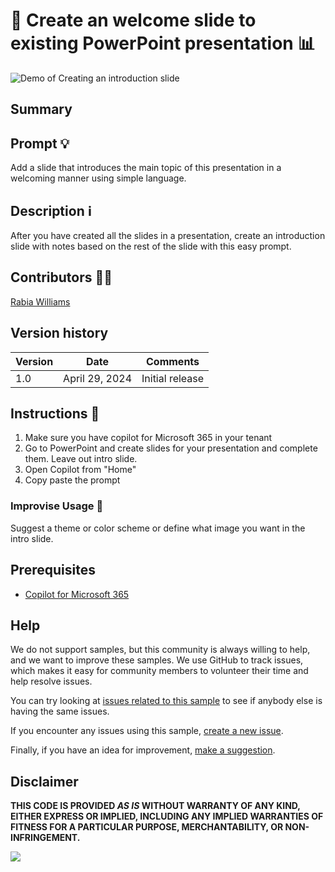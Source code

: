 # 🚀 Create an welcome slide to existing PowerPoint presentation 📊

![Demo of Creating an introduction slide](./assets/demo.gif)

## Summary

## Prompt 💡

 Add a slide that introduces the main topic of this presentation in a welcoming manner using simple language.

## Description ℹ️

After you have created all the slides in a presentation, create an introduction slide with notes based on the rest of the slide with this easy prompt.

## Contributors 👨‍💻

[Rabia Williams](https://github.com/rabwill)

## Version history

Version|Date|Comments
-------|----|--------
1.0|April 29, 2024|Initial release

## Instructions 📝

1. Make sure you have copilot for Microsoft 365 in your tenant
2. Go to PowerPoint and create slides for your presentation and complete them. Leave out intro slide.
3. Open Copilot from "Home"
4. Copy paste the prompt

### Improvise Usage 🚀
Suggest a theme or color scheme or define what image you want in the intro slide.



## Prerequisites

* [Copilot for Microsoft 365](https://developer.microsoft.com/microsoft-365/dev-program)

## Help

We do not support samples, but this community is always willing to help, and we want to improve these samples. We use GitHub to track issues, which makes it easy for  community members to volunteer their time and help resolve issues.

You can try looking at [issues related to this sample](https://github.com/pnp/copilot-prompts/issues?q=label%3A%22sample%3A%20YOUR-SAMPLE-NAME%22) to see if anybody else is having the same issues.

If you encounter any issues using this sample, [create a new issue](https://github.com/pnp/copilot-prompts/issues/new).

Finally, if you have an idea for improvement, [make a suggestion](https://github.com/pnp/copilot-prompts/issues/new).

## Disclaimer

**THIS CODE IS PROVIDED *AS IS* WITHOUT WARRANTY OF ANY KIND, EITHER EXPRESS OR IMPLIED, INCLUDING ANY IMPLIED WARRANTIES OF FITNESS FOR A PARTICULAR PURPOSE, MERCHANTABILITY, OR NON-INFRINGEMENT.**

![](https://m365-visitor-stats.azurewebsites.net/SamplesGallery/ppt-welcome-slide-prompt)
